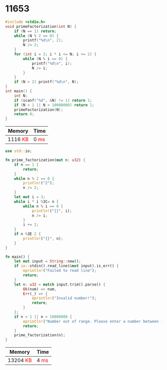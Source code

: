 # **11653**

```c
#include <stdio.h>
void primeFactorization(int N) {
    if (N == 1) return;
	while (N % 2 == 0) {
        printf("%d\n", 2);
        N /= 2;
    }
    for (int i = 3; i * i <= N; i += 2) {
        while (N % i == 0) {
            printf("%d\n", i);
            N /= i;
        }
    }
    if (N > 2) printf("%d\n", N);
}
int main() {
    int N;
	if (scanf("%d", &N) != 1) return 1;
    if (N < 1 || N > 10000000) return 1;
    primeFactorization(N);
    return 0;
}
```

| Memory  | Time |
| ------- | ---- |
| 1116 <span style="color:red">KB</span> | 0 <span style="color:red">ms</span> |

```rust
use std::io;

fn prime_factorization(mut n: u32) {
    if n == 1 {
        return;
    }
    while n % 2 == 0 {
        println!("2");
        n /= 2;
    }
    let mut i = 3;
    while i * i %3C= n {
        while n % i == 0 {
            println!("{}", i);
            n /= i;
        }
        i += 2;
    }
    if n %3E 2 {
        println!("{}", n);
    }
}

fn main() {
    let mut input = String::new();
    if io::stdin().read_line(&mut input).is_err() {
        eprintln!("Failed to read line");
        return;
    }
    let n: u32 = match input.trim().parse() {
        Ok(num) => num,
        Err(_) => {
            eprintln!("Invalid number!");
            return;
        }
    };
    if n < 1 || n > 10000000 {
        eprintln!("Number out of range. Please enter a number between 1 and 10,000,000.");
        return;
    }
    prime_factorization(n);
}
```

| Memory                                  | Time                                |
| --------------------------------------- | ----------------------------------- |
| 13204 <span style="color:red">KB</span> | 4 <span style="color:red">ms</span> |




